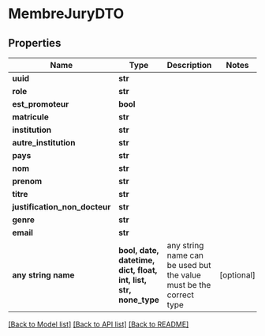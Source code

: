 # MembreJuryDTO


## Properties
Name | Type | Description | Notes
------------ | ------------- | ------------- | -------------
**uuid** | **str** |  | 
**role** | **str** |  | 
**est_promoteur** | **bool** |  | 
**matricule** | **str** |  | 
**institution** | **str** |  | 
**autre_institution** | **str** |  | 
**pays** | **str** |  | 
**nom** | **str** |  | 
**prenom** | **str** |  | 
**titre** | **str** |  | 
**justification_non_docteur** | **str** |  | 
**genre** | **str** |  | 
**email** | **str** |  | 
**any string name** | **bool, date, datetime, dict, float, int, list, str, none_type** | any string name can be used but the value must be the correct type | [optional]

[[Back to Model list]](../README.md#documentation-for-models) [[Back to API list]](../README.md#documentation-for-api-endpoints) [[Back to README]](../README.md)



